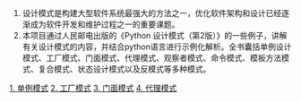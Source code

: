 1. 设计模式是构建大型软件系统最强大的方法之一，优化软件架构和设计已经逐渐成为软件开发和维护过程之一的重要课题。
2. 本项目通过人民邮电出版的《Python 设计模式（第2版）》的一些例子，讲解有关设计模式的内容，并结合python语言进行示例化解析。全书囊括单例设计模式、工厂模式、门面模式、代理模式、观察者模式、命令模式、模板方法模式、复合模式、状态设计模式以及反模式等多种模式。

[1. 单例模式](./02-singleton/singleton_zh.md)
[2. 工厂模式](./03-factory/factory_zh.md)
[3. 门面模式](./04-facade/facade_zh.md)
[4. 代理模式](./05-proxy/proxy_zh.md)


